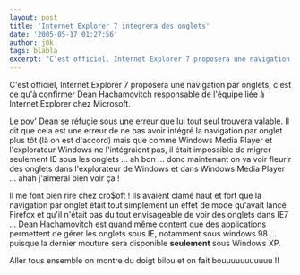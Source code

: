 ```yaml
---
layout: post
title: 'Internet Explorer 7 integrera des onglets'
date: '2005-05-17 01:27:56'
author: j0k
tags: blabla
excerpt: "C'est officiel, Internet Explorer 7 proposera une navigation par onglets, c'est ce qu'à confirmer Dean Hachamovitch responsable de l'équipe liée à Internet Explorer chez Microsoft.     \nLe pov' Dean se réfugie sous une erreur que lui tout seul trouvera valable. Il dit que cela est une erreur de ne pas avoir intégré la navigation par onglet plus tôt (là on est      …"
---
```


C'est officiel, Internet Explorer 7 proposera une navigation par onglets, c'est ce qu'à confirmer Dean Hachamovitch responsable de l'équipe liée à Internet Explorer chez Microsoft.

Le pov' Dean se réfugie sous une erreur que lui tout seul trouvera valable. Il dit que cela est une erreur de ne pas avoir intégré la navigation par onglet plus tôt (là on est d'accord) mais que comme Windows Media Player et l'explorateur Windows ne l'intégraient pas, il était impossible de migrer seulement IE sous les onglets ... ah bon ... donc maintenant on va voir fleurir des onglets dans l'explorateur de Windows et dans Windows Media Player ... ahah j'aimerai bien voir ça !

Il me font bien rire chez cro$oft !   Ils avaient clamé haut et fort que la navigation par onglet était tout simplement un effet de mode qu'avait lancé Firefox et qu'il n'était pas du tout envisageable de voir des onglets dans IE7 ...   Dean Hachamovitch est quand même content que des applications permettent de gérer les onglets sous IE, notamment sous windows 98 ... puisque la dernier mouture sera disponible **seulement** sous Windows XP.

Aller tous ensemble on montre du doigt bilou et on fait bouuuuuuuuuuu !!
